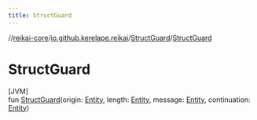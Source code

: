 ```yaml
---
title: StructGuard
---
```

//[reikai-core](../../../index.html)/[io.github.kerelape.reikai](../index.html)/[StructGuard](index.html)/[StructGuard](-struct-guard.html)



# StructGuard



[JVM]\
fun [StructGuard](-struct-guard.html)(origin: [Entity](../-entity/index.html), length: [Entity](../-entity/index.html), message: [Entity](../-entity/index.html), continuation: [Entity](../-entity/index.html))




